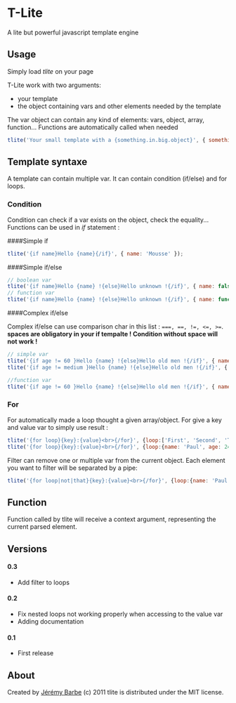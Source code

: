 # T-Lite
A lite but powerful javascript template engine

## Usage
Simply load *tlite* on your page

T-Lite work with two arguments:

* your template
* the object containing vars and other elements needed by the template

The var object can contain any kind of elements: vars, object, array, function... Functions are automatically called when needed

```javascript
tlite('Your small template with a {something.in.big.object}', { something : {in: {big: {object: 'tlite'}}}});
```

## Template syntaxe
A template can contain multiple var. It can contain condition (if/else) and for loops.

### Condition
Condition can check if a var exists on the object, check the equality... Functions can be used in *if* statement :

####Simple if

```javascript
tlite('{if name}Hello {name}{/if}', { name: 'Mousse' });
```

####Simple if/else

```javascript
// boolean var
tlite('{if name}Hello {name} !{else}Hello unknown !{/if}', { name: false });
// function var
tlite('{if name}Hello {name} !{else}Hello unknown !{/if}', { name: function(){ return 'James' });
```

####Complex if/else

Complex if/else can use comparison char in this list : `===, ==, !=, <=, >=`.
**spaces are obligatory in your if tempalte ! Condition without space will not work !**

```javascript
// simple var
tlite('{if age != 60 }Hello {name} !{else}Hello old men !{/if}', { name: false, age : 21});
tlite('{if age != medium }Hello {name} !{else}Hello old men !{/if}', { name: false, age : 21, medium : 60});

//function var
tlite('{if age != 60 }Hello {name} !{else}Hello old men !{/if}', { name: false, age : function(){ return 21; }});
```

### For
For automatically made a loop thought a given array/object. For give a key and value var to simply use result :

```javascript
tlite('{for loop}{key}:{value}<br>{/for}', {loop:['First', 'Second', 'Third']});
tlite('{for loop}{key}:{value}<br>{/for}', {loop:{name: 'Paul', age: 24, city: 'Paris'}});
```

Filter can remove one or multiple var from the current object. Each element you want to filter will be separated by a pipe:

```javascript
tlite('{for loop|not|that}{key}:{value}<br>{/for}', {loop:{name: 'Paul', age: 24, not: 'Paris', that: 'Test'}});
```

## Function
Function called by tlite will receive a context argument, representing the current parsed element.

## Versions

#### 0.3
* Add filter to loops

#### 0.2
* Fix nested loops not working properly when accessing to the value var
* Adding documentation

#### 0.1
* First release

About
-----
Created by [Jérémy Barbe](htt://www.shwaark.com) (c) 2011
tlite is distributed under the MIT license.